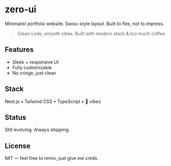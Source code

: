 # zero-ui

Minimalist portfolio website. Swiss-style layout. Built to flex, not to impress.

> Clean code, smooth vibes. Built with modern stack & too much coffee.

## Features
- Sleek + responsive UI
- Fully customizable
- No cringe, just clean

## Stack
Next.js • Tailwind CSS • TypeScript • 💅 vibes

## Status
Still evolving. Always shipping.

## License
MIT — feel free to remix, just give me creds.
